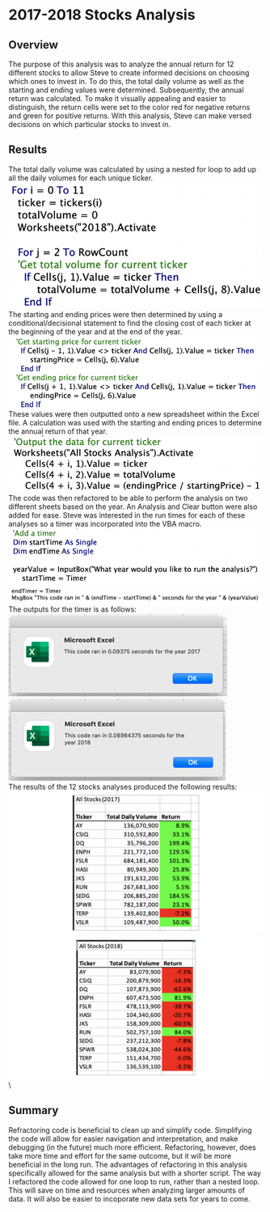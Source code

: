 # 2017-2018 Stocks Analysis
## Overview
The purpose of this analysis was to analyze the annual return for 12 different stocks to allow Steve to create informed decisions on choosing which ones to invest in. To do this, the total daily volume as well as the starting and ending values were determined. Subsequently, the annual return was calculated. To make it visually appealing and easier to distinguish, the return cells were set to the color red for negative returns and green for positive returns. With this analysis, Steve can make versed decisions on which particular stocks to invest in.
## Results
The total daily volume was calculated by using a nested for loop to add up all the daily volumes for each unique ticker. 
![txt](https://github.com/carrotdip/stocks-analysis/blob/76313c8a55ab0a6327622c131567ad67bb117d77/Screen%20Shot%202021-11-13%20at%202.51.45%20PM.png)\
The starting and ending prices were then determined by using a conditional/decisional statement to find the closing cost of each ticker at the beginning of the year and at the end of the year. 
![txt](https://github.com/carrotdip/stocks-analysis/blob/d8ca65df86a7ffeefd2d5193faa399ebabd88370/Screen%20Shot%202021-11-13%20at%202.54.27%20PM.png)\
These values were then outputted onto a new spreadsheet within the Excel file. A calculation was used with the starting and ending prices to determine the annual return of that year.
![txt](https://github.com/carrotdip/stocks-analysis/blob/92cdc0efd8301534eb35cfe7c3722c7ba251e0b3/Screen%20Shot%202021-11-13%20at%202.55.27%20PM.png)\
The code was then refactored to be able to perform the analysis on two different sheets based on the year. An Analysis and Clear button were also added for ease. Steve was interested in the run times for each of these analyses so a timer was incorporated into the VBA macro. 
![](https://github.com/carrotdip/stocks-analysis/blob/5844f67a7a81657e703937de259b1068e8634284/Screen%20Shot%202021-11-13%20at%203.00.34%20PM.png)\
![](https://github.com/carrotdip/stocks-analysis/blob/5844f67a7a81657e703937de259b1068e8634284/Screen%20Shot%202021-11-13%20at%203.00.42%20PM.png)
The outputs for the timer is as follows:\
![2017](https://github.com/carrotdip/stocks-analysis/blob/9a2e7ee3ad34c4e1d5f7b8f6e415b328f4a52c2c/Resources/VBA_Challenge_2017.png)\
![2018](https://github.com/carrotdip/stocks-analysis/blob/9a2e7ee3ad34c4e1d5f7b8f6e415b328f4a52c2c/Resources/VBA_Challenge_2018.png)\
The results of the 12 stocks analyses produced the following results:\
![txt](https://github.com/carrotdip/stocks-analysis/blob/c3a7646eb673f2e978f25421318433b4aedafd54/All%20Stocks%20(2017).png)\
![txt](https://github.com/carrotdip/stocks-analysis/blob/c3a7646eb673f2e978f25421318433b4aedafd54/All%20Stocks%20(2018).png)\

## Summary
Refractoring code is beneficial to clean up and simplify code. Simplifying the code will allow for easier navigation and interpretation, and make debugging (in the future) much more efficient. Refactoring, however, does take more time and effort for the same outcome, but it will be more beneficial in the long run. The advantages of refactoring in this analysis specifically allowed for the same analysis but with a shorter script. The way I refactored the code allowed for one loop to run, rather than a nested loop. This will save on time and resources when analyzing larger amounts of data. It will also be easier to incoporate new data sets for years to come. 
